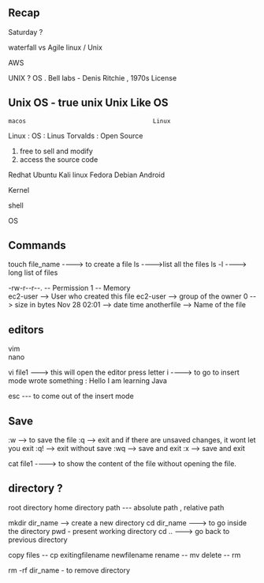 ## Recap 

Saturday ?

waterfall vs Agile 
linux / Unix 

AWS 



UNIX ?   OS . Bell labs - Denis Ritchie , 1970s
License 

## Unix OS - true unix                        Unix Like OS 
    macos                                    Linux


Linux  : OS  : Linus Torvalds  : Open Source  
1. free to sell and modify
2. access the source code 


Redhat 
Ubuntu
Kali linux
Fedora
Debian 
Android 




Kernel 

shell 

OS


## Commands 

touch file_name ----> to create a file 
ls              ---->list all the files 
ls -l           ----> long list of files 

-rw-r--r--.    -- Permission
1             -- Memory   
ec2-user      --> User who created this file
ec2-user     --> group of the owner 
0            --> size in bytes 
Nov 28 02:01  --> date time 
anotherfile  --> Name of the file 

## editors 
vim   
nano


vi file1  ---> this will open the editor 
press letter i ----> to go to insert mode 
wrote something : Hello I am learning Java 

esc --- to come out of the insert mode 

## Save 
:w    --> to save the file 
:q    --> exit and if there are unsaved changes, it wont let you exit 
:q!   --> exit without save 
:wq   --> save and exit 
:x    --> save and exit  

cat file1 ----> to show the content of the file without opening the file.


## directory ?
root directory 
home directory 
path --- absolute path , relative path 

mkdir dir_name --> create a new directory 
cd dir_name ---> to go inside the directory 
pwd - present working directory 
cd .. ---> go back to previous directory 


copy files -- cp  exitingfilename newfilename
rename      -- mv
delete      -- rm 

rm -rf dir_name - to remove directory 































